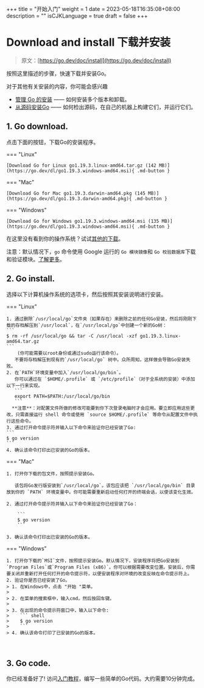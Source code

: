 +++
title = "开始入门"
weight = 1
date = 2023-05-18T16:35:08+08:00
description = ""
isCJKLanguage = true
draft = false
+++
# Download and install 下载并安装

> 原文：[https://go.dev/doc/install](https://go.dev/doc/install)

按照这里描述的步骤，快速下载并安装Go。

对于其他有关安装的内容，你可能会感兴趣

- [管理 Go 的安装](../ManagingGoInstallations) —— 如何安装多个版本和卸载。
- [从源码安装Go](../InstallingGoFromSource) —— 如何检出源码，在自己的机器上构建它们，并运行它们。

## 1. Go download.

点击下面的按钮，下载Go的安装程序。

=== "Linux"

    [Download Go for Linux go1.19.3.linux-amd64.tar.gz (142 MB)](https://go.dev/dl/go1.19.3.windows-amd64.msi){ .md-button }

=== "Mac"

    [Download Go for Mac go1.19.3.darwin-amd64.pkg (145 MB)](https://go.dev/dl/go1.19.3.darwin-amd64.pkg){ .md-button }

=== "Windows"

    [Download Go for Windows go1.19.3.windows-amd64.msi (135 MB)](https://go.dev/dl/go1.19.3.windows-amd64.msi){ .md-button }

在这里没有看到你的操作系统？试试[其他的下载](https://go.dev/dl/)。

注意：默认情况下，`go` 命令使用 Google 运行的 `Go 模块镜像`和 `Go 校验数据库`下载和验证模块。[了解更多](https://go.dev/dl)。

## 2. Go install.

选择以下计算机操作系统的选项卡，然后按照其安装说明进行安装。

=== "Linux"

    1. 通过删除`/usr/local/go`文件夹（如果存在）来删除之前的任何Go安装，然后将刚刚下载的存档解压到`/usr/local`，在`/usr/local/go`中创建一个新的Go树：
    ```
    $ rm -rf /usr/local/go && tar -C /usr/local -xzf go1.19.3.linux-amd64.tar.gz
    ```
        (你可能需要以root身份或通过sudo运行该命令）。
       不要将存档解压到现有的`/usr/local/go` 树中。众所周知，这样做会导致Go安装失败。
    2. 在`PATH`环境变量中加入`/usr/local/go/bin`。
       你可以通过在 `$HOME/.profile` 或 `/etc/profile`（对于全系统的安装）中添加以下一行来实现。
       ```
       export PATH=$PATH:/usr/local/go/bin
       ```   
      **注意**：对配置文件所做的修改可能要到你下次登录电脑时才会应用。要立即应用这些更改，只需直接运行 shell 命令或使用 `source $HOME/.profile` 等命令从配置文件中执行这些命令。
    3. 通过打开命令提示符并输入以下命令来验证你已经安装了Go:
    ```
    $ go version
    ```
    4. 确认该命令打印出已安装的Go的版本。

=== "Mac"

    1. 打开你下载的包文件，按照提示安装Go。
       
       该包将Go发行版安装到`/usr/local/go`。该包应该把 `/usr/local/go/bin` 目录放到你的 `PATH` 环境变量中。你可能需要重新启动任何打开的终端会话，以使该变化生效。
    
    2. 通过打开命令提示符并输入以下命令来验证你已经安装了Go：
    
        ```
        $ go version
        ```
    
    3. 确认该命令打印出已安装的Go的版本。

=== "Windows"

    1. 打开你下载的`MSI`文件，按照提示安装Go。默认情况下，安装程序将把Go安装到`Program Files`或`Program Files (x86)`。你可以根据需要改变位置。安装后，你需要关闭并重新打开任何打开的命令提示符，以便安装程序对环境的改变反映在命令提示符上。
    2. 验证你是否已经安装了Go。
    > 1. 在Windows中，点击 "开始 "菜单。 
    >
    > 2. 在菜单的搜索框中，输入cmd，然后按回车键。    
    >
    > 3. 在出现的命令提示符窗口中，输入以下命令:
    >    ``` shell
    >    $ go version
    >    ```
    > 4. 确认该命令打印了已安装的Go的版本。


​       

## 3. Go code.

你已经准备好了! 访问[入门教程](../TutorialGetStartedWithGo)，编写一些简单的Go代码。大约需要10分钟完成。
